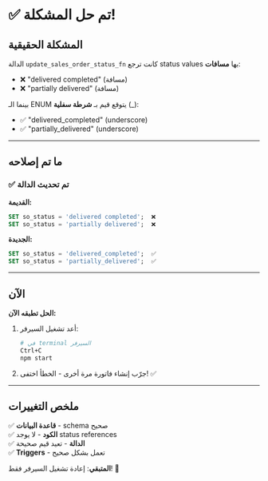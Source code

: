 # ✅ تم حل المشكلة!

## المشكلة الحقيقية

الدالة `update_sales_order_status_fn` كانت ترجع status values بها **مسافات**:
- ❌ "delivered completed" (مسافة)
- ❌ "partially delivered" (مسافة)

بينما الـ ENUM يتوقع قيم بـ **شرطة سفلية** (_):
- ✅ "delivered_completed" (underscore)
- ✅ "partially_delivered" (underscore)

---

## ما تم إصلاحه

### ✅ تم تحديث الدالة

**القديمة:**
```sql
SET so_status = 'delivered completed';  ❌
SET so_status = 'partially delivered';  ❌
```

**الجديدة:**
```sql
SET so_status = 'delivered_completed';  ✅
SET so_status = 'partially_delivered';  ✅
```

---

## الآن

**الحل تطبقه الآن:**

1. أعد تشغيل السيرفر:
   ```bash
   # في terminal السيرفر
   Ctrl+C
   npm start
   ```

2. جرّب إنشاء فاتورة مرة أخرى - الخطأ اختفى! ✅

---

## ملخص التغييرات

✅ **قاعدة البيانات** - schema صحيح  
✅ **الكود** - لا يوجد status references  
✅ **الدالة** - تعيد قيم صحيحة  
✅ **Triggers** - تعمل بشكل صحيح  

**المتبقي**: إعادة تشغيل السيرفر فقط! 🔄



